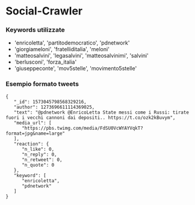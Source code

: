 # Social-Crawler
### Keywords utilizzate
- 'enricoletta', 'partitodemocratico', 'pdnetwork'
- 'giorgiameloni', 'fratelliditalia', 'meloni'
- 'matteosalvini', 'legasalvini', 'matteosalvinimi', 'salvini'
- 'berlusconi', 'forza_italia'
- 'giuseppeconte', 'mov5stelle', 'movimento5stelle'

### Esempio formato tweets
```
{
   "_id": 1573045798568329216,
   "author": 1273696611114369025,
   "text": "@pdnetwork @EnricoLetta State messi come i Russi: tirate fuori i vecchi cannoni dai depositi.. https://t.co/ozk2kBuvym",
   "media_url": [
      "https://pbs.twimg.com/media/FdSU0VcWYAYVqkT?format=jpg&name=large"
   ],
   "reaction": {
      "n_like": 0,
      "n_reply": 0,
      "n_retweet": 0,
      "n_quote": 0
   },
   "keyword": [
      "enricoletta",
      "pdnetwork"
   ]
}
```